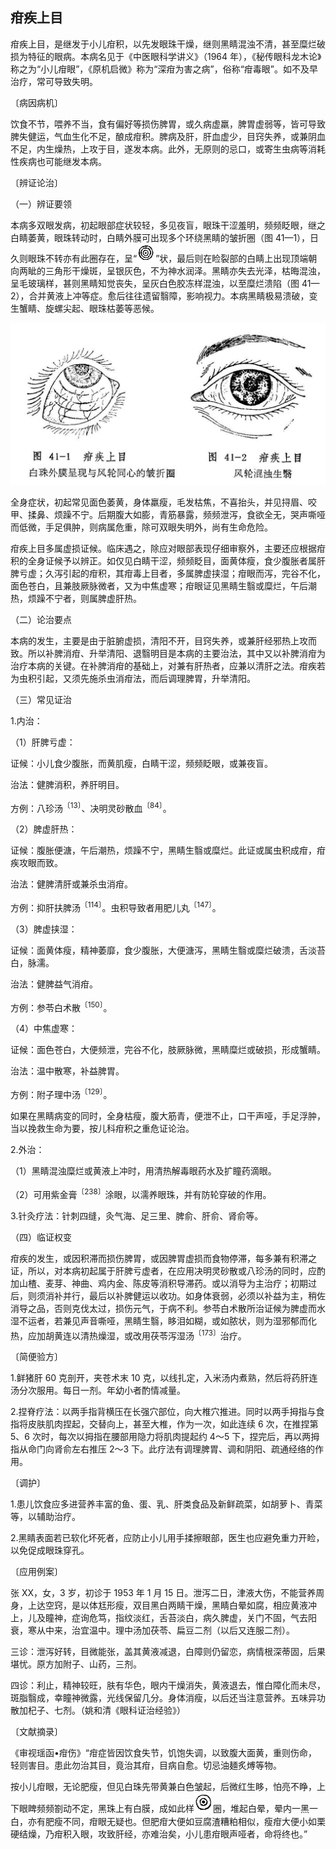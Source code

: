 ## 疳疾上目

疳疾上目，是继发于小儿疳积，以先发眼珠干燥，继则黑睛混浊不清，甚至糜烂破损为特征的眼病。本病名见于《中医眼科学讲义》（1964 年），《秘传眼科龙木论》称之为“小儿疳眼”，《原机启微》称为“深疳为害之病”，俗称“疳毒眼”。如不及早治疗，常可导致失明。

〔病因病机〕

饮食不节，喂养不当，食有偏好等损伤脾胃，或久病虚羸，脾胃虚弱等，皆可导致脾失健运，气血生化不足，酿成疳积。脾病及肝，肝血虚少，目窍失养，或兼阴血不足，内生燥热，上攻于目，遂发本病。此外，无原则的忌口，或寄生虫病等消耗性疾病也可能继发本病。

〔辨证论治〕

（一）辨证要领

本病多双眼发病，初起眼部症状较轻，多见夜盲，眼珠干涩羞明，频频眨眼，继之白睛萎黄，眼珠转动时，白睛外膜可出现多个环绕黑睛的皱折圈（图 41—1），日久则眼珠不转亦有此圈存在，呈“<img src="./img/皱折圈1.jpg" style="zoom:60%;" />”状，最后则在睑裂部的白睛上出现顶端朝向两眦的三角形干燥斑，呈银灰色，不为神水润泽。黑睛亦失去光泽，枯晦混浊，呈毛玻璃样，甚则黑睛知觉丧失，呈灰白色胶冻样混浊，以至糜烂溃陷（图 41—2），合并黄液上冲等症。愈后往往遗留翳障，影响视力。本病黑睛极易溃破，变生蟹睛、旋螺尖起、眼珠枯萎等恶候。

<img src="./img/41.jpg" style="zoom:50%;" />

全身症状，初起常见面色萎黄，身体羸瘦，毛发枯焦，不喜抬头，并见挦眉、咬甲、揉鼻、烦躁不宁。后期腹大如膨，青筋暴露，频频泄泻，食欲全无，哭声嘶哑而低微，手足俱肿，则病属危重，除可双眼失明外，尚有生命危险。

疳疾上目多属虚损证候。临床遇之，除应对眼部表现仔细审察外，主要还应根据疳积的全身证候予以辨正。如仅见白睛干涩，频频眨目，面黄体瘦，食少腹胀者属肝脾亏虚；久泻引起的疳积，其疳毒上目者，多属脾虚挟湿；疳眼而泻，完谷不化，面色苍白，且兼肢厥脉微者，又为中焦虚寒；疳眼证见黑睛生翳或糜烂，午后潮热，烦躁不宁者，则属脾虚肝热。

（二）论治要点

本病的发生，主要是由于脏腑虚损，清阳不开，目窍失养，或兼肝经邪热上攻而致。所以补脾消疳、升举清阳、退翳明目是本病的主要治法，其中又以补脾消疳为治疗本病的关键。在补脾消疳的基础上，对兼有肝热者，应兼以清肝之法。疳疾若为虫积引起，又须先施杀虫消疳法，而后调理脾胃，升举清阳。

（三）常见证治

1.内治：

（1）肝脾亏虚：

证候：小儿食少腹胀，而黄肌瘦，白睛干涩，频频眨眼，或兼夜盲。

治法：健脾消积，养肝明目。

方例：八珍汤<sup>〔13〕</sup>、决明灵砂散血<sup>〔84〕</sup>。

（2）脾虚肝热：

证候：腹胀便溏，午后潮热，烦躁不宁，黑睛生翳或糜烂。此证或属虫积成疳，疳疾攻眼而致。

治法：健脾清肝或兼杀虫消疳。

方例：抑肝扶脾汤<sup>〔114〕</sup>。虫积导致者用肥儿丸<sup>〔147〕</sup>。

（3）脾虚挟湿：

证候：面黄体瘦，精神萎靡，食少腹胀，大便溏泻，黑睛生翳或糜烂破溃，舌淡苔白，脉濡。

治法：健脾益气消疳。

方例：参苓白术散<sup>〔150〕</sup>。

（4）中焦虚寒：

证候：面色苍白，大便频泄，完谷不化，肢厥脉微，黑睛糜烂或破损，形成蟹睛。

治法：温中散寒，补益脾胃。

方例：附子理中汤<sup>〔129〕</sup>。

如果在黑睛病变的同时，全身枯瘦，腹大筋青，便泄不止，口干声哑，手足浮肿，当以挽救生命为要，按儿科疳积之重危证论治。

2.外治：

（1）黑睛混浊糜烂或黄液上冲时，用清热解毒眼药水及扩瞳药滴眼。

（2）可用紫金膏<sup>〔238〕</sup>涂眼，以濡养眼珠，并有防轮穿破的作用。

3.针灸疗法：针刺四缝，灸气海、足三里、脾俞、肝俞、肾俞等。

（四）临证权变

疳疾的发生，或因积滞而损伤脾胃，或因脾胃虚损而食物停滞，每多兼有积滞之证，所以，对本病初起属于肝脾亏虚者，在应用决明灵砂散或八珍汤的同时，应酌加山楂、麦芽、神曲、鸡内金、陈皮等消积导滞药。或以消导为主治疗；初期过后，则须消补并行，最后以补脾健运以收功。如身体衰弱，必须以补益为主，稍佐消导之品，否则克伐太过，损伤元气，于病不利。参苓白术散所治证候为脾虚而水湿不运者，若兼见声音嘶哑，黑睛生翳，眵泪如糊，或如脓状，则为湿邪郁而化热，应加胡黄连以清热燥湿，或改用茯苓泻湿汤<sup>〔173〕</sup>治疗。

〔简便验方〕

1.鲜猪肝 60 克剖开，夹苍术末 10 克，以线扎定，入米汤内煮熟，然后将药肝连汤分次服用。每日一剂。年幼小者酌情减量。

2.捏脊疗法：以两手指背横压在长强穴部位，向大椎穴推进。同时以两手拇指与食指将皮肤肌肉捏起，交替向上，甚至大椎，作为一次，如此连续 6 次，在推捏第 5、6 次时，每次以拇指在腰部用隐力将肌肉提起约 4〜5 下，捏完后，再以两拇指从命门向肾俞左右推压 2〜3 下。此疗法有调理脾胃、调和阴阳、疏通经络的作用。

〔调护〕

1.患儿饮食应多进营养丰富的鱼、蛋、乳、肝类食品及新鲜疏菜，如胡萝卜、青菜等，以辅助治疗。

2.黑睛表面若已软化坏死者，应防止小儿用手揉擦眼部，医生也应避免重力开睑，以免促成眼珠穿孔。

〔应用例案〕

张 XX，女，3 岁，初诊于 1953 年 1 月 15 日。泄泻二日，津液大伤，不能营养周身，上达空窍，是以体尪形瘦，双目黑白两睛干燥，黑睛白晕如腐，相应黄液冲上，儿及瞳神，症询危笃，指纹淡红，舌苔淡白，病久脾虚，关门不固，气去阳衰，寒从中来，治宜温中。理中汤加茯苓、扁豆二剂（以后又连服二剂）。

三诊：泄泻好转，目微能张，盖其黄液减退，白障则仍留恋，病情根深蒂固，后果堪忧。原方加附子、山药，三剂。

四诊：利止，精神较旺，肤有华色，眼内干燥消失，黄液退去，惟白障化而未尽，斑脂翳成，幸瞳神微露，光线保留几分。身体消瘦，以后还当注意营养。五味异功散加杞子、七剂。（姚和清《眼科证治经验》）

〔文献摘录〕

《审视瑶函•疳伤》“疳症皆因饮食失节，饥饱失调，以致腹大面黄，重则伤命，轻则害目。患此勿治其目，竟治其疳，目病自愈。切忌油麺炙煿等物。

按小儿疳眼，无论肥瘦，但见白珠先带黄兼白色皱起，后微红生眵，怕亮不睁，上下眼睥频频劄动不定，黑珠上有白膜，成如此样<img src="./img/皱折圈2.jpg" alt="？" style="zoom:60%;" />圈，堆起白晕，晕内一黑一白，亦有肥瘦不同，疳眼无疑也。但肥疳大便如豆腐渣糟粕相似，瘦疳大便小如栗硬结燥，乃疳积入眼，攻致肝经，亦难治矣，小儿患疳眼声哑者，命将终也。”
